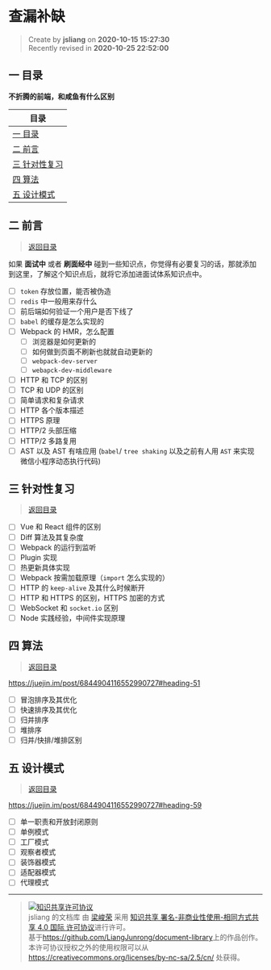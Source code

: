 查漏补缺
===

> Create by **jsliang** on **2020-10-15 15:27:30**  
> Recently revised in **2020-10-25 22:52:00**

<!-- 目录开始 -->
## <a name="chapter-one" id="chapter-one"></a>一 目录

**不折腾的前端，和咸鱼有什么区别**

| 目录 |
| --- |
| [一 目录](#chapter-one) |
| <a name="catalog-chapter-two" id="catalog-chapter-two"></a>[二 前言](#chapter-two) |
| <a name="catalog-chapter-three" id="catalog-chapter-three"></a>[三 针对性复习](#chapter-three) |
| <a name="catalog-chapter-four" id="catalog-chapter-four"></a>[四 算法](#chapter-four) |
| <a name="catalog-chapter-five" id="catalog-chapter-five"></a>[五 设计模式](#chapter-five) |
<!-- 目录结束 -->

## <a name="chapter-two" id="chapter-two"></a>二 前言

> [返回目录](#chapter-one)

如果 **面试中** 或者 **刷面经中** 碰到一些知识点，你觉得有必要复习的话，那就添加到这里，了解这个知识点后，就将它添加进面试体系知识点中。

* [ ] `token` 存放位置，能否被伪造
* [ ] `redis` 中一般用来存什么
* [ ] 前后端如何验证一个用户是否下线了
* [ ] `babel` 的缓存是怎么实现的
* [ ] Webpack 的 HMR，怎么配置
  * [ ] 浏览器是如何更新的
  * [ ] 如何做到页面不刷新也就就自动更新的
  * [ ] `webpack-dev-server`
  * [ ] `webapck-dev-middleware`
* [ ] HTTP 和 TCP 的区别
* [ ] TCP 和 UDP 的区别
* [ ] 简单请求和复杂请求
* [ ] HTTP 各个版本描述
* [ ] HTTPS 原理
* [ ] HTTP/2 头部压缩
* [ ] HTTP/2 多路复用
* [ ] AST 以及 AST 有啥应用 (`babel`/ `tree shaking` 以及之前有人用 `AST` 来实现 微信小程序动态执行代码) 

## <a name="chapter-three" id="chapter-three"></a>三 针对性复习

> [返回目录](#chapter-one)

* [ ] Vue 和 React 组件的区别
* [ ] Diff 算法及其复杂度
* [ ] Webpack 的运行到监听
* [ ] Plugin 实现
* [ ] 热更新具体实现
* [ ] Webpack 按需加载原理（`import` 怎么实现的）
* [ ] HTTP 的 `keep-alive` 及其什么时候断开
* [ ] HTTP 和 HTTPS 的区别，HTTPS 加密的方式
* [ ] WebSocket 和 `socket.io` 区别
* [ ] Node 实践经验，中间件实现原理

## <a name="chapter-four" id="chapter-four"></a>四 算法

> [返回目录](#chapter-one)

https://juejin.im/post/6844904116552990727#heading-51

* [ ] 冒泡排序及其优化
* [ ] 快速排序及其优化
* [ ] 归并排序
* [ ] 堆排序
* [ ] 归并/快排/堆排区别

## <a name="chapter-five" id="chapter-five"></a>五 设计模式

> [返回目录](#chapter-one)

https://juejin.im/post/6844904116552990727#heading-59

* [ ] 单一职责和开放封闭原则
* [ ] 单例模式
* [ ] 工厂模式
* [ ] 观察者模式
* [ ] 装饰器模式
* [ ] 适配器模式
* [ ] 代理模式

---

> <a rel="license" href="http://creativecommons.org/licenses/by-nc-sa/4.0/"><img alt="知识共享许可协议" style="border-width:0" src="https://i.creativecommons.org/l/by-nc-sa/4.0/88x31.png" /></a><br /><span xmlns:dct="http://purl.org/dc/terms/" property="dct:title">jsliang 的文档库</span> 由 <a xmlns:cc="http://creativecommons.org/ns#" href="https://github.com/LiangJunrong/document-library" property="cc:attributionName" rel="cc:attributionURL">梁峻荣</a> 采用 <a rel="license" href="http://creativecommons.org/licenses/by-nc-sa/4.0/">知识共享 署名-非商业性使用-相同方式共享 4.0 国际 许可协议</a>进行许可。<br />基于<a xmlns:dct="http://purl.org/dc/terms/" href="https://github.com/LiangJunrong/document-library" rel="dct:source">https://github.com/LiangJunrong/document-library</a>上的作品创作。<br />本许可协议授权之外的使用权限可以从 <a xmlns:cc="http://creativecommons.org/ns#" href="https://creativecommons.org/licenses/by-nc-sa/2.5/cn/" rel="cc:morePermissions">https://creativecommons.org/licenses/by-nc-sa/2.5/cn/</a> 处获得。